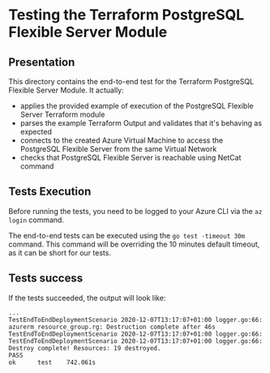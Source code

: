 # Testing the Terraform PostgreSQL Flexible Server Module

## Presentation

This directory contains the end-to-end test for the Terraform PostgreSQL Flexible Server Module. It actually:

- applies the provided example of execution of the PostgreSQL Flexible Server Terraform module
- parses the example Terraform Output and validates that it's behaving as expected
- connects to the created Azure Virtual Machine to access the PostgreSQL Flexible Server from the same Virtual Network
- checks that PostgreSQL Flexible Server is reachable using NetCat command

## Tests Execution

Before running the tests, you need to be logged to your Azure CLI via the `az login` command.

The end-to-end tests can be executed using the `go test -timeout 30m` command. This command will be overriding the 10 minutes default timeout, as it can be short for our tests.

## Tests success

If the tests succeeded, the output will look like:

```
...
TestEndToEndDeploymentScenario 2020-12-07T13:17:07+01:00 logger.go:66: azurerm_resource_group.rg: Destruction complete after 46s
TestEndToEndDeploymentScenario 2020-12-07T13:17:07+01:00 logger.go:66: 
TestEndToEndDeploymentScenario 2020-12-07T13:17:07+01:00 logger.go:66: Destroy complete! Resources: 19 destroyed.
PASS
ok  	test	742.061s
```
